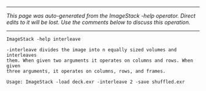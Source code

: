 
---

_This page was auto-generated from the ImageStack -help operator. Direct edits to it will be lost. Use the comments below to discuss this operation._

---

```
ImageStack -help interleave

-interleave divides the image into n equally sized volumes and interleaves
them. When given two arguments it operates on columns and rows. When given
three arguments, it operates on columns, rows, and frames.

Usage: ImageStack -load deck.exr -interleave 2 -save shuffled.exr

```